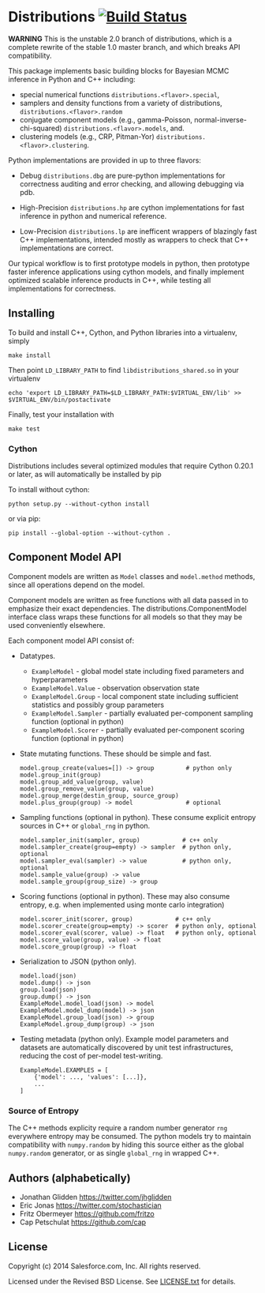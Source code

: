 # Distributions [![Build Status](https://travis-ci.org/forcedotcom/distributions.png)](https://travis-ci.org/forcedotcom/distributions)

<b>WARNING</b>
This is the unstable 2.0 branch of distributions,
which is a complete rewrite of the stable 1.0 master branch,
and which breaks API compatibility.

This package implements basic building blocks for Bayesian MCMC inference
in Python and C++ including:
*   special numerical functions `distributions.<flavor>.special`,
*   samplers and density functions from a variety of distributions,
    `distributions.<flavor>.random`
*   conjugate component models (e.g., gamma-Poisson, normal-inverse-chi-squared)
    `distributions.<flavor>.models`, and.
*   clustering models (e.g., CRP, Pitman-Yor)
    `distributions.<flavor>.clustering`.

Python implementations are provided in up to three flavors:

*   Debug `distributions.dbg`
    are pure-python implementations for correctness auditing and
    error checking, and allowing debugging via pdb.

*   High-Precision `distributions.hp`
    are cython implementations for fast inference in python
    and numerical reference.

*   Low-Precision `distributions.lp`
    are inefficent wrappers of blazingly fast C++ implementations,
    intended mostly as wrappers to check that C++ implementations are correct.

Our typical workflow is to first prototype models in python,
then prototype faster inference applications using cython models,
and finally implement optimized scalable inference products in C++,
while testing all implementations for correctness.


## Installing

To build and install C++, Cython, and Python libraries into a virtualenv, simply

    make install

Then point `LD_LIBRARY_PATH` to find `libdistributions_shared.so`
in your virtualenv

    echo 'export LD_LIBRARY_PATH=$LD_LIBRARY_PATH:$VIRTUAL_ENV/lib' >> $VIRTUAL_ENV/bin/postactivate

Finally, test your installation with

    make test


### Cython

Distributions includes several optimized modules that require Cython
0.20.1 or later, as will automatically be installed by pip

To install without cython:

    python setup.py --without-cython install

or via pip:

    pip install --global-option --without-cython .


## Component Model API

Component models are written as `Model` classes and `model.method` methods,
since all operations depend on the model.

Component models are written as free functions with all data passed in
to emphasize their exact dependencies. The
distributions.ComponentModel interface class wraps these functions for
all models so that they may be used conveniently elsewhere.

Each component model API consist of:

*   Datatypes.
    *   `ExampleModel` - global model state including fixed parameters
        and hyperparameters
    *   `ExampleModel.Value` - observation observation state
    *   `ExampleModel.Group` - local component state including
        sufficient statistics and possibly group parameters
    *   `ExampleModel.Sampler` -
        partially evaluated per-component sampling function
        (optional in python)
    *   `ExampleModel.Scorer` -
        partially evaluated per-component scoring function
        (optional in python)

*   State mutating functions.
    These should be simple and fast.

        model.group_create(values=[]) -> group         # python only
        model.group_init(group)
        model.group_add_value(group, value)
        model.group_remove_value(group, value)
        model.group_merge(destin_group, source_group)
        model.plus_group(group) -> model               # optional

*   Sampling functions (optional in python).
    These consume explicit entropy sources in C++ or `global_rng` in python.

        model.sampler_init(sampler, group)            # c++ only
        model.sampler_create(group=empty) -> sampler  # python only, optional
        model.sampler_eval(sampler) -> value          # python only, optional
        model.sample_value(group) -> value
        model.sample_group(group_size) -> group

*   Scoring functions (optional in python).
    These may also consume entropy,
    e.g. when implemented using monte carlo integration)

        model.scorer_init(scorer, group)            # c++ only
        model.scorer_create(group=empty) -> scorer  # python only, optional
        model.scorer_eval(scorer, value) -> float   # python only, optional
        model.score_value(group, value) -> float
        model.score_group(group) -> float

*   Serialization to JSON (python only).

        model.load(json)
        model.dump() -> json
        group.load(json)
        group.dump() -> json
        ExampleModel.model_load(json) -> model
        ExampleModel.model_dump(model) -> json
        ExampleModel.group_load(json) -> group
        ExampleModel.group_dump(group) -> json

*   Testing metadata (python only).
    Example model parameters and datasets are automatically discovered by
    unit test infrastructures, reducing the cost of per-model test-writing.

        ExampleModel.EXAMPLES = [
            {'model': ..., 'values': [...]},
            ...
        ]


### Source of Entropy

The C++ methods explicity require a random number generator `rng` everywhere
entropy may be consumed.
The python models try to maintain compatibility with `numpy.random`
by hiding this source either as the global `numpy.random` generator,
or as single `global_rng` in wrapped C++.


## Authors (alphabetically)

* Jonathan Glidden <https://twitter.com/jhglidden>
* Eric Jonas <https://twitter.com/stochastician>
* Fritz Obermeyer <https://github.com/fritzo>
* Cap Petschulat <https://github.com/cap>


## License

Copyright (c) 2014 Salesforce.com, Inc.
All rights reserved.

Licensed under the Revised BSD License.
See [LICENSE.txt](LICENSE.txt) for details.
